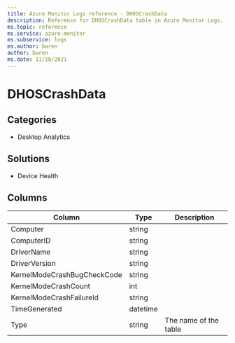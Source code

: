 ```yaml
---
title: Azure Monitor Logs reference - DHOSCrashData
description: Reference for DHOSCrashData table in Azure Monitor Logs.
ms.topic: reference
ms.service: azure-monitor
ms.subservice: logs
ms.author: bwren
author: bwren
ms.date: 11/18/2021
---
```


# DHOSCrashData

 

## Categories

- Desktop Analytics
## Solutions

- Device Health




## Columns

| Column | Type | Description |
| --- | --- | --- |
| Computer | string |  |
| ComputerID | string |  |
| DriverName | string |  |
| DriverVersion | string |  |
| KernelModeCrashBugCheckCode | string |  |
| KernelModeCrashCount | int |  |
| KernelModeCrashFailureId | string |  |
| TimeGenerated | datetime |  |
| Type | string | The name of the table |
